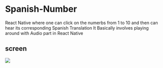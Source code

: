 # Spanish-Number
React Native where one can click on the numerbs from 1 to 10 and then can hear its corresponding Spanish Translation
It Basically involves playing around with Audio part in React Native

## screen
<img src="./gif/currencyconverter.gif"/>
